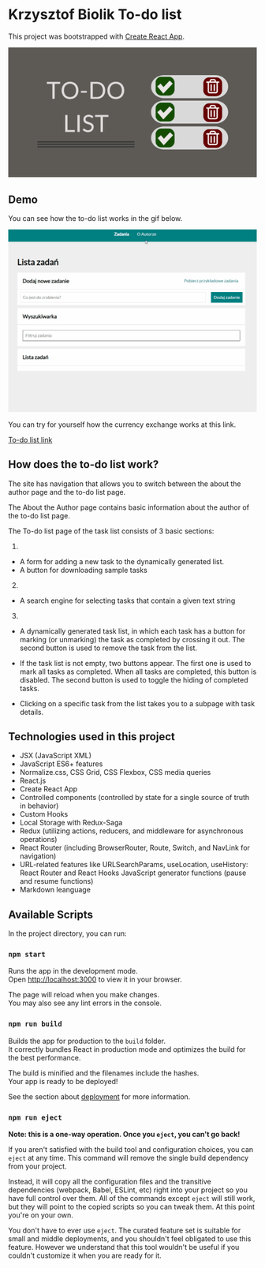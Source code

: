 # Krzysztof Biolik To-do list

This project was bootstrapped with [Create React App](https://github.com/facebook/create-react-app).

![Open Graph image](https://github.com/KrzysztofBiolik/Todos-list-react/blob/main/public/images/OG_to-do_list.png?raw=true)

## Demo

You can see how the to-do list works in the gif below.

![Gif](https://github.com/KrzysztofBiolik/Todos-list-react/blob/main/public/images/To-do%20List%20gif.gif?raw=true)

You can try for yourself how the currency exchange works at this link.

[To-do list link](https://krzysztofbiolik.github.io/Todos-list-react/#/zadania)

## How does the to-do list work?

The site has navigation that allows you to switch between the about the author page and the to-do list page.

The About the Author page contains basic information about the author of the to-do list page.

The To-do list page of the task list consists of 3 basic sections:

1.
- A form for adding a new task to the dynamically generated list.
- A button for downloading sample tasks

2.
- A search engine for selecting tasks that contain a given text string

3.
- A dynamically generated task list, in which each task has a button for marking (or unmarking) the task as completed by crossing it out. The second button is used to remove the task from the list.

- If the task list is not empty, two buttons appear. The first one is used to mark all tasks as completed. When all tasks are completed, this button is disabled. The second button is used to toggle the hiding of completed tasks.

- Clicking on a specific task from the list takes you to a subpage with task details.


## Technologies used in this project

- JSX (JavaScript XML)
- JavaScript ES6+ features
- Normalize.css, CSS Grid, CSS Flexbox, CSS media queries
- React.js
- Create React App
- Controlled components (controlled by state for a single source of truth in behavior)
- Custom Hooks
- Local Storage with Redux-Saga
- Redux (utilizing actions, reducers, and middleware for asynchronous operations)
- React Router (including BrowserRouter, Route, Switch, and NavLink for navigation)
- URL-related features like URLSearchParams, useLocation, useHistory: React Router and React Hooks
JavaScript generator functions (pause and resume functions)
- Markdown leanguage


## Available Scripts

In the project directory, you can run:

### `npm start`

Runs the app in the development mode.\
Open [http://localhost:3000](http://localhost:3000) to view it in your browser.

The page will reload when you make changes.\
You may also see any lint errors in the console.

### `npm run build`

Builds the app for production to the `build` folder.\
It correctly bundles React in production mode and optimizes the build for the best performance.

The build is minified and the filenames include the hashes.\
Your app is ready to be deployed!

See the section about [deployment](https://facebook.github.io/create-react-app/docs/deployment) for more information.

### `npm run eject`

**Note: this is a one-way operation. Once you `eject`, you can't go back!**

If you aren't satisfied with the build tool and configuration choices, you can `eject` at any time. This command will remove the single build dependency from your project.

Instead, it will copy all the configuration files and the transitive dependencies (webpack, Babel, ESLint, etc) right into your project so you have full control over them. All of the commands except `eject` will still work, but they will point to the copied scripts so you can tweak them. At this point you're on your own.

You don't have to ever use `eject`. The curated feature set is suitable for small and middle deployments, and you shouldn't feel obligated to use this feature. However we understand that this tool wouldn't be useful if you couldn't customize it when you are ready for it.

